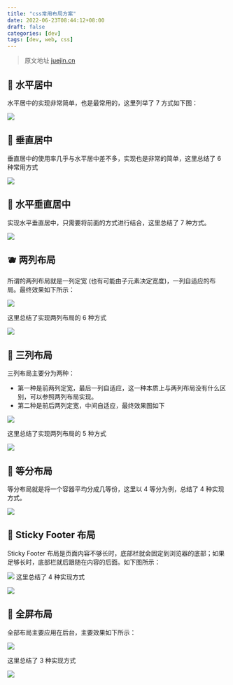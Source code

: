 ```yaml
---
title: "css常用布局方案"
date: 2022-06-23T08:44:12+08:00
draft: false
categories: [dev]
tags: [dev, web, css]
---
```

> 原文地址 [juejin.cn](https://juejin.cn/post/7110525769104752647)

## 🍑 水平居中

水平居中的实现非常简单，也是最常用的，这里列举了 7 方式如下图：

![](https://simpleread.oss-cn-guangzhou.aliyuncs.com/sr_7iftw5fqzkc0cs61/a93f7b73.webp)

## 🍒 垂直居中

垂直居中的使用率几乎与水平居中差不多，实现也是非常的简单，这里总结了 6 种常用方式

![](https://simpleread.oss-cn-guangzhou.aliyuncs.com/sr_7iftw5fqzkc0cs61/925b8759.webp)

## 🍓 水平垂直居中

实现水平垂直居中，只需要将前面的方式进行结合，这里总结了 7 种方式。

![](https://simpleread.oss-cn-guangzhou.aliyuncs.com/sr_7iftw5fqzkc0cs61/cc59c072.webp)

## 🫐 两列布局

所谓的两列布局就是一列定宽 (也有可能由子元素决定宽度)，一列自适应的布局。最终效果如下所示：

![](https://simpleread.oss-cn-guangzhou.aliyuncs.com/sr_7iftw5fqzkc0cs61/4aa5d695.webp)

这里总结了实现两列布局的 6 种方式

![](https://simpleread.oss-cn-guangzhou.aliyuncs.com/sr_7iftw5fqzkc0cs61/e31c289f.webp)

## 🍈 三列布局

三列布局主要分为两种：

- 第一种是前两列定宽，最后一列自适应，这一种本质上与两列布局没有什么区别，可以参照两列布局实现。
- 第二种是前后两列定宽，中间自适应，最终效果图如下

![](https://simpleread.oss-cn-guangzhou.aliyuncs.com/sr_7iftw5fqzkc0cs61/c6ddd369.webp)

这里总结了实现两列布局的 5 种方式

![](https://simpleread.oss-cn-guangzhou.aliyuncs.com/sr_7iftw5fqzkc0cs61/997f164d.webp)

## 🍊 等分布局

等分布局就是将一个容器平均分成几等份，这里以 4 等分为例，总结了 4 种实现方式。

![](https://simpleread.oss-cn-guangzhou.aliyuncs.com/sr_7iftw5fqzkc0cs61/fb736699.webp)

## 🍉 Sticky Footer 布局

Sticky Footer 布局是页面内容不够长时，底部栏就会固定到浏览器的底部；如果足够长时，底部栏就后跟随在内容的后面。如下图所示：

![](https://simpleread.oss-cn-guangzhou.aliyuncs.com/sr_7iftw5fqzkc0cs61/edf7c113.webp) 这里总结了 4 种实现方式

![](https://simpleread.oss-cn-guangzhou.aliyuncs.com/sr_7iftw5fqzkc0cs61/80b5e162.webp)

## 🍋 全屏布局

全部布局主要应用在后台，主要效果如下所示：

![](https://simpleread.oss-cn-guangzhou.aliyuncs.com/sr_7iftw5fqzkc0cs61/332ffde4.webp)

这里总结了 3 种实现方式

![](https://simpleread.oss-cn-guangzhou.aliyuncs.com/sr_7iftw5fqzkc0cs61/3b26ac23.webp)
